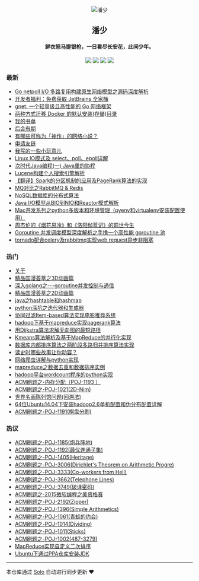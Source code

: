 <p align="center"><img alt="潘少" src="https://taohuawu.club/icons/mo.png"></p><h2 align="center">
潘少
</h2>

<h4 align="center">鲜衣怒马提银枪，一日看尽长安花，此间少年。</h4>
<p align="center"><a title="潘少" target="_blank" href="https://github.com/panjf2000/solo-blog"><img src="https://img.shields.io/github/last-commit/panjf2000/solo-blog.svg?style=flat-square&color=FF9900"></a>
<a title="GitHub repo size in bytes" target="_blank" href="https://github.com/panjf2000/solo-blog"><img src="https://img.shields.io/github/repo-size/panjf2000/solo-blog.svg?style=flat-square"></a>
<a title="Solo Version" target="_blank" href="https://github.com/88250/solo/releases"><img src="https://img.shields.io/badge/solo-3.6.7-f1e05a.svg?style=flat-square&color=blueviolet"></a>
<a title="Hits" target="_blank" href="https://github.com/88250/hits"><img src="https://hits.b3log.org/panjf2000/solo-blog.svg"></a></p>

### 最新

* [Go netpoll I/O 多路复用构建原生网络模型之源码深度解析](https://taohuawu.club/go-netpoll-io-multiplexing-reactor)
* [开发者福利：免费获取 JetBrains 全家桶](https://taohuawu.club/jetbrains-open-source-license-for-free)
* [gnet: 一个轻量级且高性能的 Go 网络框架](https://taohuawu.club/go-event-loop-networking-library-gnet)
* [两种方式迁移 Docker 的默认安装(存储)目录](https://taohuawu.club/migrate-docker-installation-directory)
* [我的书单](https://taohuawu.club/reading-list)
* [后会有期](https://taohuawu.club/see-you-again)
* [有哪些可称为「神作」的网络小说？](https://taohuawu.club/internet-novels-recommendation)
* [申请友链](https://taohuawu.club/application-for-blogroll)
* [我写的一些小玩意儿](https://taohuawu.club/my-github-repos)
* [Linux IO模式及 select、poll、epoll详解](https://taohuawu.club/linux-io-select-poll-epoll)
* [次时代Java编程(一) Java里的协程](https://taohuawu.club/java-coroutine-quasar)
* [Lucene构建个人搜索引擎解析](https://taohuawu.club/lucene-search-engine)
* [【翻译】Spark的分区机制的应用及PageRank算法的实现](https://taohuawu.club/spark-partition-pagerank)
* [MQ对比之RabbitMQ & Redis](https://taohuawu.club/mq-rabbit-redis)
* [NoSQL数据库的分布式算法](https://taohuawu.club/nosql-distributed-algorithm)
* [Java I/O模型从BIO到NIO和Reactor模式解析](https://taohuawu.club/java-nio)
* [Mac开发系列之python多版本和环境管理（pyenv和virtualenv安装配置使用）](https://taohuawu.club/management-multi-pythons)
* [周杰伦的《烟花易冷》和《洛阳伽蓝记》的前世今生](https://taohuawu.club/yan-hua-yi-leng)
* [Goroutine 并发调度模型深度解析之手撸一个高性能 goroutine 池](https://taohuawu.club/high-performance-implementation-of-goroutine-pool)
* [tornado配合celery及rabbitmq实现web request异步非阻塞](https://taohuawu.club/python-tornado-rabbitmq-asynchronous-non-blocking)

### 热门

* [关于](https://taohuawu.club/about)
* [精品国漫荟萃之3D动画篇](https://taohuawu.club/chinese-3d-animation)
* [深入golang之---goroutine并发控制与通信](https://taohuawu.club/goroutine-concurrency-control-and-communication)
* [精品国漫荟萃之2D动画篇](https://taohuawu.club/chinese-2d-animation)
* [java之hashtable和hashmap](https://taohuawu.club/java-hashmap-hashtable)
* [python深坑之迭代器和生成器](https://taohuawu.club/python-iterator-generator)
* [协同过滤Item-based算法实现电影推荐系统](https://taohuawu.club/item-based-movie-recommendation)
* [hadoop下基于mapreduce实现pagerank算法](https://taohuawu.club/pagerank-algorithm-via-hadoop-mapreduce)
* [用Dijkstra算法求解无向图的最短路径](https://taohuawu.club/solve-shortest-path-via-dijkstra-algorithm)
* [Kmeans算法解析及基于MapReduce的并行化实现](https://taohuawu.club/kmeans-algorithm-via-mapreduce)
* [数据库内部排序算法之两阶段多路归并排序算法实现](https://taohuawu.club/database-sort-algorithm)
* [读史时哪些故事让你动容？](https://taohuawu.club/du-shi)
* [网络爬虫详解与python实现](https://taohuawu.club/introduction-of-web-spider-by-python)
* [mapreduce之数据去重和数据排序实例](https://taohuawu.club/mapreduce-de-duplication-and-sort)
* [hadoop平台wordcount程序的python实现](https://taohuawu.club/wordcout-in-hadoop-by-python)
* [ACM刷题之-内存分配（POJ-1193 ）](https://taohuawu.club/POJ-1193)
* [ACM刷题之-POJ-1021(2D-Nim)](https://taohuawu.club/POJ-1021)
* [世界名画陈列馆问题(回溯法)](https://taohuawu.club/problem-of-world-renowned-painting-exhibition-room)
* [64位Ubuntu14.04下安装hadoop2.6单机配置和伪分布配置详解](https://taohuawu.club/hadoop-installation-in-ubuntu)
* [ACM刷题之-POJ-1191(棋盘分割)](https://taohuawu.club/POJ-1191)

### 热议

* [ACM刷题之-POJ-1185(炮兵阵地)](https://taohuawu.club/POJ-1185)
* [ACM刷题之-POJ-1192(最优连通子集)](https://taohuawu.club/POJ-1192)
* [ACM刷题之-POJ-1405(Heritage)](https://taohuawu.club/POJ-1405)
* [ACM刷题之-POJ-3006(Dirichlet's Theorem on Arithmetic Progre)](https://taohuawu.club/POJ-3006)
* [ACM刷题之-POJ-3333(Co-workers from Hell)](https://taohuawu.club/co-workers-from-hell)
* [ACM刷题之-POJ-3662(Telephone Lines)](https://taohuawu.club/POJ-3662)
* [ACM刷题之-POJ-3749(破译密码)](https://taohuawu.club/POJ-3749)
* [ACM刷题之-2015微软编程之美资格赛](https://taohuawu.club/microsoft-programming-venues-problems)
* [ACM刷题之-POJ-2192(Zipper)](https://taohuawu.club/POJ-2192)
* [ACM刷题之-POJ-1396(Simple Arithmetics)](https://taohuawu.club/POJ-1396)
* [ACM刷题之-POJ-1061(青蛙的约会)](https://taohuawu.club/POJ-1061)
* [ACM刷题之-POJ-1014(Dividing)](https://taohuawu.club/POJ-1014)
* [ACM刷题之-POJ-1011(Sticks)](https://taohuawu.club/POJ-1011)
* [ACM刷题之-POJ-1002(487-3279)](https://taohuawu.club/POJ-1002)
* [MapReduce实现自定义二次排序](https://taohuawu.club/mapreduce-customized-secondary-sort)
* [Ubuntu下通过PPA仓库安装JDK](https://taohuawu.club/install-jdk-via-ppa-in-ubuntu)

---

本仓库通过 [Solo](https://github.com/88250/solo) 自动进行同步更新 ❤️ 